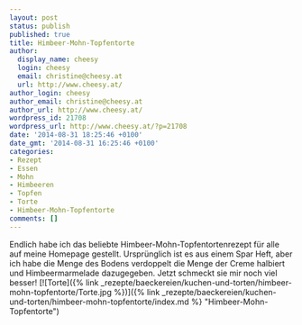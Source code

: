 ```yaml
---
layout: post
status: publish
published: true
title: Himbeer-Mohn-Topfentorte
author:
  display_name: cheesy
  login: cheesy
  email: christine@cheesy.at
  url: http://www.cheesy.at/
author_login: cheesy
author_email: christine@cheesy.at
author_url: http://www.cheesy.at/
wordpress_id: 21708
wordpress_url: http://www.cheesy.at/?p=21708
date: '2014-08-31 18:25:46 +0100'
date_gmt: '2014-08-31 16:25:46 +0100'
categories:
- Rezept
- Essen
- Mohn
- Himbeeren
- Topfen
- Torte
- Himbeer-Mohn-Topfentorte
comments: []
---
```

Endlich habe ich das beliebte Himbeer-Mohn-Topfentortenrezept für alle auf meine Homepage gestellt. Ursprünglich ist es aus einem Spar Heft, aber ich habe die Menge des Bodens verdoppelt die Menge der Creme halbiert und Himbeermarmelade dazugegeben. Jetzt schmeckt sie mir noch viel besser!
[![Torte]({% link _rezepte/baeckereien/kuchen-und-torten/himbeer-mohn-topfentorte/Torte.jpg %})]({% link _rezepte/baeckereien/kuchen-und-torten/himbeer-mohn-topfentorte/index.md %} "Himbeer-Mohn-Topfentorte")
